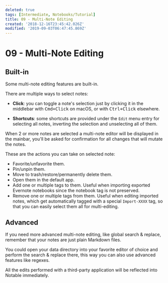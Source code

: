 ```yaml
---
deleted: true
tags: [Intermediate, Notebooks/Tutorial]
title: 09 - Multi-Note Editing
created: '2018-12-16T23:45:42.026Z'
modified: '2019-09-03T06:47:45.869Z'
---
```


# 09 - Multi-Note Editing

## Built-in

Some multi-note editing features are built-in.

There are multiple ways to select notes:

- **Click**: you can toggle a note's selection just by clicking it in the middlebar with <kbd>Cmd+Click</kbd> on macOS, or with <kbd>Ctrl+Click</kbd> elsewhere.

- **Shortcuts**: some shortcuts are provided under the `Edit` menu entry for selecting all notes, inverting the selection and unselecting all of them.

When 2 or more notes are selected a multi-note editor will be displayed in the mainbar, you'll be asked for confirmation for all changes that will mutate the notes.

These are the actions you can take on selected note:

- Favorite/unfavorite them.
- Pin/unpin them.
- Move to trash/restore/permanently delete them.
- Open them in the default app.
- Add one or multiple tags to them. Useful when importing exported Evernote notebooks since the notebook tag is not preserved.
- Remove one or multiple tags from them. Useful when editing imported notes, which get automatically tagged with a special `Import-XXXX` tag, so that you can easily select them all for multi-editing.

## Advanced

If you need more advanced multi-note editing, like global search & replace, remember that your notes are just plain Markdown files.

You could open your data directory into your favorite editor of choice and perform the search & replace there, this way you can also use advanced features like regexes.

All the edits performed with a third-party application will be reflected into Notable immediately.
